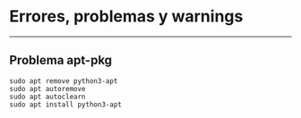 # Errores, problemas y warnings
---

## Problema apt-pkg

```{bash}
sudo apt remove python3-apt
sudo apt autoremove
sudo apt autoclearn
sudo apt install python3-apt
```